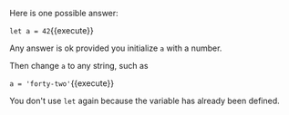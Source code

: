 Here is one possible answer:

`let a = 42`{{execute}}

Any answer is ok provided you initialize `a` with a number. 

Then change `a` to any string, such as

`a = 'forty-two'`{{execute}}

You don't use `let` again because the variable has already been defined.
